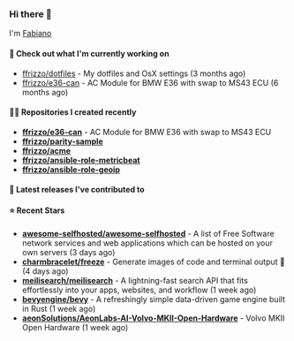 ### Hi there 👋

I'm [Fabiano](https://ffrizzo.com)

#### 👷 Check out what I'm currently working on


- [ffrizzo/dotfiles](https://github.com/ffrizzo/dotfiles) - My dotfiles and OsX settings (3 months ago)
- [ffrizzo/e36-can](https://github.com/ffrizzo/e36-can) - AC Module for BMW E36 with swap to MS43 ECU (6 months ago)

#### 👨‍💻 Repositories I created recently
- **[ffrizzo/e36-can](https://github.com/ffrizzo/e36-can)** - AC Module for BMW E36 with swap to MS43 ECU
- **[ffrizzo/parity-sample](https://github.com/ffrizzo/parity-sample)**
- **[ffrizzo/acme](https://github.com/ffrizzo/acme)**
- **[ffrizzo/ansible-role-metricbeat](https://github.com/ffrizzo/ansible-role-metricbeat)**
- **[ffrizzo/ansible-role-geoip](https://github.com/ffrizzo/ansible-role-geoip)**

#### 🚀 Latest releases I've contributed to



#### ⭐ Recent Stars


- **[awesome-selfhosted/awesome-selfhosted](https://github.com/awesome-selfhosted/awesome-selfhosted)** - A list of Free Software network services and web applications which can be hosted on your own servers (3 days ago)
- **[charmbracelet/freeze](https://github.com/charmbracelet/freeze)** - Generate images of code and terminal output 📸 (4 days ago)
- **[meilisearch/meilisearch](https://github.com/meilisearch/meilisearch)** - A lightning-fast search API that fits effortlessly into your apps, websites, and workflow (1 week ago)
- **[bevyengine/bevy](https://github.com/bevyengine/bevy)** - A refreshingly simple data-driven game engine built in Rust (1 week ago)
- **[aeonSolutions/AeonLabs-AI-Volvo-MKII-Open-Hardware](https://github.com/aeonSolutions/AeonLabs-AI-Volvo-MKII-Open-Hardware)** - Volvo MKII Open Hardware (1 week ago)

